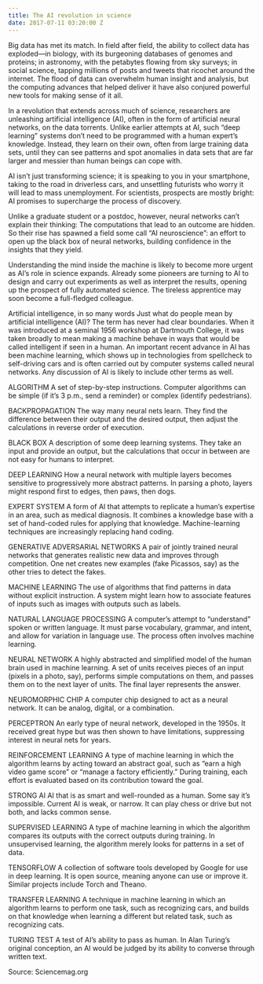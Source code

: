 ```yaml
---
title: The AI revolution in science
date: 2017-07-11 03:20:00 Z
---
```


Big data has met its match. In field after field, the ability to collect data has exploded—in biology, with its burgeoning databases of genomes and proteins; in astronomy, with the petabytes flowing from sky surveys; in social science, tapping millions of posts and tweets that ricochet around the internet. The flood of data can overwhelm human insight and analysis, but the computing advances that helped deliver it have also conjured powerful new tools for making sense of it all. 

In a revolution that extends across much of science, researchers are unleashing artificial intelligence (AI), often in the form of artificial neural networks, on the data torrents. Unlike earlier attempts at AI, such “deep learning” systems don’t need to be programmed with a human expert’s knowledge. Instead, they learn on their own, often from large training data sets, until they can see patterns and spot anomalies in data sets that are far larger and messier than human beings can cope with. 

AI isn’t just transforming science; it is speaking to you in your smartphone, taking to the road in driverless cars, and unsettling futurists who worry it will lead to mass unemployment. For scientists, prospects are mostly bright: AI promises to supercharge the process of discovery.

Unlike a graduate student or a postdoc, however, neural networks can’t explain their thinking: The computations that lead to an outcome are hidden. So their rise has spawned a field some call “AI neuroscience”: an effort to open up the black box of neural networks, building confidence in the insights that they yield. 

Understanding the mind inside the machine is likely to become more urgent as AI’s role in science expands. Already some pioneers are turning to AI to design and carry out experiments as well as interpret the results, opening up the prospect of fully automated science. The tireless apprentice may soon become a full-fledged colleague.

Artificial intelligence, in so many words
Just what do people mean by artificial intelligence (AI)? The term has never had clear boundaries. When it was introduced at a seminal 1956 workshop at Dartmouth College, it was taken broadly to mean making a machine behave in ways that would be called intelligent if seen in a human. An important recent advance in AI has been machine learning, which shows up in technologies from spellcheck to self-driving cars and is often carried out by computer systems called neural networks. Any discussion of AI is likely to include other terms as well.

ALGORITHM A set of step-by-step instructions. Computer algorithms can be simple (if it’s 3 p.m., send a reminder) or complex (identify pedestrians).

BACKPROPAGATION The way many neural nets learn. They find the difference between their output and the desired output, then adjust the calculations in reverse order of execution.

BLACK BOX A description of some deep learning systems. They take an input and provide an output, but the calculations that occur in between are not easy for humans to interpret.

DEEP LEARNING How a neural network with multiple layers becomes sensitive to progressively more abstract patterns. In parsing a photo, layers might respond first to edges, then paws, then dogs.

EXPERT SYSTEM A form of AI that attempts to replicate a human’s expertise in an area, such as medical diagnosis. It combines a knowledge base with a set of hand-coded rules for applying that knowledge. Machine-learning techniques are increasingly replacing hand coding.

GENERATIVE ADVERSARIAL NETWORKS A pair of jointly trained neural networks that generates realistic new data and improves through competition. One net creates new examples (fake Picassos, say) as the other tries to detect the fakes.

MACHINE LEARNING The use of algorithms that find patterns in data without explicit instruction. A system might learn how to associate features of inputs such as images with outputs such as labels.

NATURAL LANGUAGE PROCESSING A computer’s attempt to “understand” spoken or written language. It must parse vocabulary, grammar, and intent, and allow for variation in language use. The process often involves machine learning.

NEURAL NETWORK A highly abstracted and simplified model of the human brain used in machine learning. A set of units receives pieces of an input (pixels in a photo, say), performs simple computations on them, and passes them on to the next layer of units. The final layer represents the answer.
 
NEUROMORPHIC CHIP A computer chip designed to act as a neural network. It can be analog, digital, or a combination.

PERCEPTRON An early type of neural network, developed in the 1950s. It received great hype but was then shown to have limitations, suppressing interest in neural nets for years.

REINFORCEMENT LEARNING A type of machine learning in which the algorithm learns by acting toward an abstract goal, such as “earn a high video game score” or “manage a factory efficiently.” During training, each effort is evaluated based on its contribution toward the goal.

STRONG AI AI that is as smart and well-rounded as a human. Some say it’s impossible. Current AI is weak, or narrow. It can play chess or drive but not both, and lacks common sense.

SUPERVISED LEARNING A type of machine learning in which the algorithm compares its outputs with the correct outputs during training. In unsupervised learning, the algorithm merely looks for patterns in a set of data.

TENSORFLOW A collection of software tools developed by Google for use in deep learning. It is open source, meaning anyone can use or improve it. Similar projects include Torch and Theano.

TRANSFER LEARNING A technique in machine learning in which an algorithm learns to perform one task, such as recognizing cars, and builds on that knowledge when learning a different but related task, such as recognizing cats.

TURING TEST A test of AI’s ability to pass as human. In Alan Turing’s original conception, an AI would be judged by its ability to converse through written text.

Source: Sciencemag.org